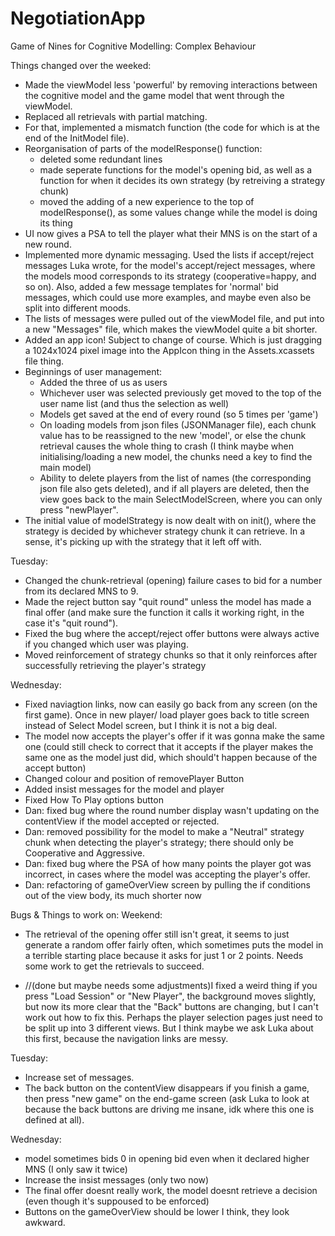 # NegotiationApp
Game of Nines for Cognitive Modelling: Complex Behaviour

Things changed over the weeked:
- Made the viewModel less 'powerful' by removing interactions between the cognitive model and the game model that went through the viewModel.
- Replaced all retrievals with partial matching.
- For that, implemented a mismatch function (the code for which is at the end of the InitModel file).
- Reorganisation of parts of the modelResponse() function:
    - deleted some redundant lines
    - made seperate functions for the model's opening bid, as well as a function for when it decides its own strategy (by retreiving a strategy chunk)
    - moved the adding of a new experience to the top of modelResponse(), as some values change while the model is doing its thing
- UI now gives a PSA to tell the player what their MNS is on the start of a new round.
- Implemented more dynamic messaging. Used the lists if accept/reject messages Luka wrote, for the model's accept/reject messages, where the models mood corresponds to its strategy (cooperative=happy, and so on). Also, added a few message templates for 'normal' bid messages, which could use more examples, and maybe even also be split into different moods.
- The lists of messages were pulled out of the viewModel file, and put into a new "Messages" file, which makes the viewModel quite a bit shorter.
- Added an app icon! Subject to change of course. Which is just dragging a 1024x1024 pixel image into the AppIcon thing in the Assets.xcassets file thing.
- Beginnings of user management:
    - Added the three of us as users
    - Whichever user was selected previously get moved to the top of the user name list (and thus the selection as well)
    - Models get saved at the end of every round (so 5 times per 'game')
    - On loading models from json files (JSONManager file), each chunk value has to be reassigned to the new 'model', or else the chunk retrieval causes the whole thing to crash (I think maybe when initialising/loading a new model, the chunks need a key to find the main model)
    - Ability to delete players from the list of names (the corresponding json file also gets deleted), and if all players are deleted, then the view goes back to the main SelectModelScreen, where you can only press "newPlayer".
- The initial value of modelStrategy is now dealt with on init(), where the strategy is decided by whichever strategy chunk it can retrieve. In a sense, it's picking up with the strategy that it left off with.

Tuesday:
- Changed the chunk-retrieval (opening) failure cases to bid for a number from its declared MNS to 9.
- Made the reject button say "quit round" unless the model has made a final offer (and make sure the function it calls it working right, in the case it's "quit round").
- Fixed the bug where the accept/reject offer buttons were always active if you changed which user was playing.
- Moved reinforcement of strategy chunks so that it only reinforces after successfully retrieving the player's strategy


Wednesday:
- Fixed naviagtion links, now can easily go back from any screen (on the first game). Once in new player/ load player goes back to title screen instead of Select Model screen, but I think it is not a big deal.
- The model now accepts the player's offer if it was gonna make the same one (could still check to correct that it accepts if the player makes the same one as the model just did, which should't happen because of the accept button)
- Changed colour and position of removePlayer Button
- Added insist messages for the model and player
- Fixed How To Play options button
- Dan: fixed bug where the round number display wasn't updating on the contentView if the model accepted or rejected.
- Dan: removed possibility for the model to make a "Neutral" strategy chunk when detecting the player's strategy; there should only be Cooperative and Aggressive.
- Dan: fixed bug where the PSA of how many points the player got was incorrect, in cases where the model was accepting the player's offer.
- Dan: refactoring of gameOverView screen by pulling the if conditions out of the view body, its much shorter now

Bugs & Things to work on:
Weekend:
- The retrieval of the opening offer still isn't great, it seems to just generate a random offer fairly often, which sometimes puts the model in a terrible starting place because it asks for just 1 or 2 points. Needs some work to get the retrievals to succeed.

- //(done but maybe needs some adjustments)I fixed a weird thing if you press "Load Session" or "New Player", the background moves slightly, but now its more clear that the "Back" buttons are changing, but I can't work out how to fix this. Perhaps the player selection pages just need to be split up into 3 different views. But I think maybe we ask Luka about this first, because the navigation links are messy.

Tuesday:
- Increase set of messages. 
- The back button on the contentView disappears if you finish a game, then press "new game" on the end-game screen (ask Luka to look at because the back buttons are driving me insane, idk where this one is defined at all).


Wednesday:
- model sometimes bids 0 in opening bid even when it declared higher MNS (I only saw it twice)
- Increase the insist messages (only two now)
- The final offer doesnt really work, the model doesnt retrieve a decision (even though it's suppoused to be enforced)
- Buttons on the gameOverView should be lower I think, they look awkward.
